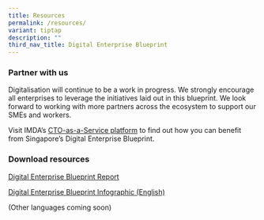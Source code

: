 ```yaml
---
title: Resources
permalink: /resources/
variant: tiptap
description: ""
third_nav_title: Digital Enterprise Blueprint
---
```

<h3>Partner with us</h3>
<p>Digitalisation will continue to be a work in progress. We strongly encourage
all enterprises to leverage the initiatives laid out in this blueprint.
We look forward to working with more partners across the ecosystem to support
our SMEs and workers.</p>
<p>Visit IMDA’s <a href="https://services2.imda.gov.sg/CTOaaS/Highlight/61/singapore-s-digital-enterprise-blueprint--powering-the-next-bound-of-digitalisation?utm_source=MCI&amp;utm_medium=website&amp;utm_campaign=DEB_landing_page" rel="noopener noreferrer nofollow" target="_blank">CTO-as-a-Service platform</a> to
find out how you can benefit from Singapore’s Digital Enterprise Blueprint.</p>
<p></p>
<h3>Download resources</h3>
<p><a href="https://file.go.gov.sg/deb-report-2024.pdf" rel="noopener noreferrer nofollow" target="_blank">Digital Enterprise Blueprint Report</a>
</p>
<p><a href="/files/Digital Economy/digital_enterprise_blueprint_infographic_english.pdf" rel="noopener noreferrer nofollow" target="_blank">Digital Enterprise Blueprint Infographic (English)</a>
</p>
<p>(Other languages coming soon)</p>